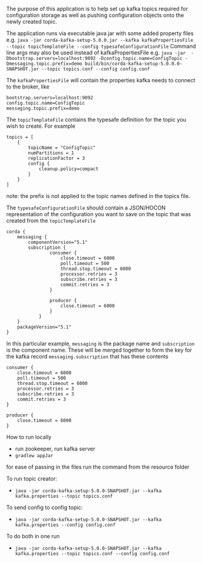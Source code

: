 The purpose of this application is to help set up kafka topics required for configuration storage as well as pushing
configuration objects onto the newly created topic.

The application runs via executable java jar with some added property files
e.g. `java -jar corda-kafka-setup-5.0.0.jar --kafka kafkaPropertiesFile --topic topicTemplateFile --config typesafeConfigurationFile`
Command line args may also be used instead of kafkaPropertiesFile
e.g. `java -jar  -Dbootstrap.servers=localhost:9092 -Dconfig.topic.name=ConfigTopic -Dmessaging.topic.prefix=demo build/bin/corda-kafka-setup-5.0.0.0-SNAPSHOT.jar --topic topics.conf --config config.conf`

The `kafkaPropertiesFile` will contain the properties kafka needs to connect to the broker, like

```properties 
bootstrap.servers=localhost:9092
config.topic.name=ConfigTopic
messaging.topic.prefix=demo
```

The `topicTemplateFile` contains the typesafe definition for the topic you wish to create. For example

```text
topics = [
    {
        topicName = "ConfigTopic"
        numPartitions = 1
        replicationFactor = 3
        config {
            cleanup.policy=compact
        }
    }
]
```
note: the prefix is not applied to the topic names defined in the topics file. 

The `typesafeConfigurationFile` should contain a JSON/HOCON representation of the configuration you want to save on the
topic that was created from the `topicTemplateFile`

```text
corda {
    messaging {
        componentVersion="5.1"
        subscription {
                consumer {
                    close.timeout = 6000
                    poll.timeout = 500
                    thread.stop.timeout = 6000
                    processor.retries = 3
                    subscribe.retries = 3
                    commit.retries = 3
                }

                producer {
                    close.timeout = 6000
                }
            }
    }
    packageVersion="5.1"
}
```

In this particular example, `messaging` is the package name and `subscription` is the component name. These will be merged
together to form the key for the kafka record `messaging.subscription` that has these contents

```properties
consumer {
    close.timeout = 6000
    poll.timeout = 500
    thread.stop.timeout = 6000
    processor.retries = 3
    subscribe.retries = 3
    commit.retries = 3
}

producer {
    close.timeout = 6000
}
```

How to run locally

- run zookeeper, run kafka server
- `gradlew appJar`

for ease of passing in the files run the command from the resource folder


To run topic creator:
- `java -jar corda-kafka-setup-5.0.0-SNAPSHOT.jar --kafka kafka.properties --topic topics.conf`

To send config to config topic:
- `java -jar corda-kafka-setup-5.0.0-SNAPSHOT.jar --kafka kafka.properties --config config.conf`

To do both in one run
- `java -jar corda-kafka-setup-5.0.0-SNAPSHOT.jar --kafka kafka.properties --topic topics.conf --config config.conf`
